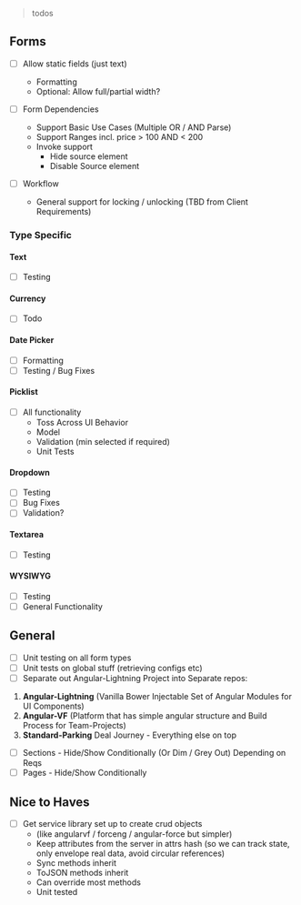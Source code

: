 > todos

## Forms

- [ ] Allow static fields (just text)
	- Formatting
	- Optional: Allow full/partial width?

- [ ] Form Dependencies 
	- Support Basic Use Cases (Multiple OR / AND Parse)
	- Support Ranges incl. price > 100 AND < 200
	- Invoke support
		- Hide source element
		- Disable Source element

- [ ] Workflow
	- General support for locking / unlocking (TBD from Client Requirements) 

### Type Specific

#### Text
- [ ] Testing

#### Currency
- [ ] Todo

#### Date Picker
- [ ] Formatting
- [ ] Testing / Bug Fixes

#### Picklist
- [ ] All functionality
	- Toss Across UI Behavior
	- Model
	- Validation (min selected if required)
	- Unit Tests

#### Dropdown
- [ ] Testing
- [ ] Bug Fixes
- [ ] Validation?

#### Textarea
- [ ] Testing

#### WYSIWYG
- [ ] Testing
- [ ] General Functionality

## General

- [ ] Unit testing on all form types
- [ ] Unit tests on global stuff (retrieving configs etc)
- [ ] Separate out Angular-Lightning Project into Separate repos:

1) **Angular-Lightning** (Vanilla Bower Injectable Set of Angular Modules for UI Components)
2) **Angular-VF** (Platform that has simple angular structure and Build Process for Team-Projects)
3) **Standard-Parking** Deal Journey - Everything else on top

- [ ] Sections - Hide/Show Conditionally (Or Dim / Grey Out) Depending on Reqs
- [ ] Pages - Hide/Show Conditionally

## Nice to Haves

- [ ] Get service library set up to create crud objects 
	- (like angularvf / forceng / angular-force but simpler)
	- Keep attributes from the server in attrs hash (so we can track state, only envelope real data, avoid circular references)
	- Sync methods inherit
	- ToJSON methods inherit
	- Can override most methods
	- Unit tested

